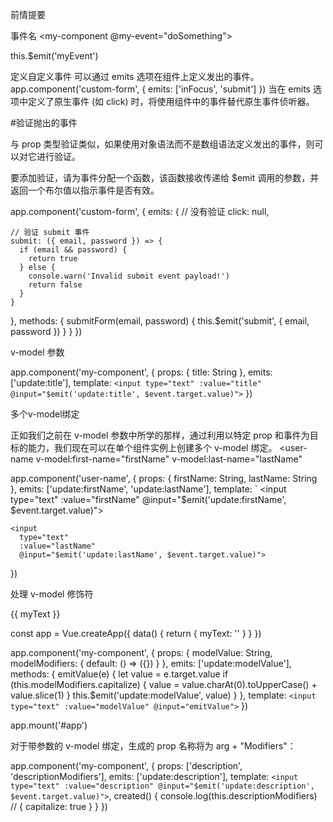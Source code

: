 前情提要

事件名
<my-component @my-event="doSomething"></my-component>

this.$emit('myEvent')

定义自定义事件
可以通过 emits 选项在组件上定义发出的事件。
app.component('custom-form', {
  emits: ['inFocus', 'submit']
})
当在 emits 选项中定义了原生事件 (如 click) 时，将使用组件中的事件替代原生事件侦听器。


#验证抛出的事件

与 prop 类型验证类似，如果使用对象语法而不是数组语法定义发出的事件，则可以对它进行验证。

要添加验证，请为事件分配一个函数，该函数接收传递给 $emit 调用的参数，并返回一个布尔值以指示事件是否有效。

app.component('custom-form', {
  emits: {
    // 没有验证
    click: null,

    // 验证 submit 事件
    submit: ({ email, password }) => {
      if (email && password) {
        return true
      } else {
        console.warn('Invalid submit event payload!')
        return false
      }
    }
  },
  methods: {
    submitForm(email, password) {
      this.$emit('submit', { email, password })
    }
  }
})


v-model 参数

<my-component v-model:title="bookTitle"></my-component>

app.component('my-component', {
  props: {
    title: String
  },
  emits: ['update:title'],
  template: `
    <input
      type="text"
      :value="title"
      @input="$emit('update:title', $event.target.value)">
  `
})

多个v-model绑定

正如我们之前在 v-model 参数中所学的那样，通过利用以特定 prop 和事件为目标的能力，我们现在可以在单个组件实例上创建多个 v-model 绑定。
<user-name
  v-model:first-name="firstName"
  v-model:last-name="lastName"
></user-name>

app.component('user-name', {
  props: {
    firstName: String,
    lastName: String
  },
  emits: ['update:firstName', 'update:lastName'],
  template: `
    <input 
      type="text"
      :value="firstName"
      @input="$emit('update:firstName', $event.target.value)">

    <input
      type="text"
      :value="lastName"
      @input="$emit('update:lastName', $event.target.value)">
})

处理 v-model 修饰符

<div id="app">
  <my-component v-model.capitalize="myText"></my-component>
  {{ myText }}
</div>

const app = Vue.createApp({
  data() {
    return {
      myText: ''
    }
  }
})

app.component('my-component', {
  props: {
    modelValue: String,
    modelModifiers: {
      default: () => ({})
    }
  },
  emits: ['update:modelValue'],
  methods: {
    emitValue(e) {
      let value = e.target.value
      if (this.modelModifiers.capitalize) {
        value = value.charAt(0).toUpperCase() + value.slice(1)
      }
      this.$emit('update:modelValue', value)
    }
  },
  template: `<input
    type="text"
    :value="modelValue"
    @input="emitValue">`
})

app.mount('#app')

对于带参数的 v-model 绑定，生成的 prop 名称将为 arg + "Modifiers"：
<my-component v-model:description.capitalize="myText"></my-component>

app.component('my-component', {
  props: ['description', 'descriptionModifiers'],
  emits: ['update:description'],
  template: `
    <input type="text"
      :value="description"
      @input="$emit('update:description', $event.target.value)">
  `,
  created() {
    console.log(this.descriptionModifiers) // { capitalize: true }
  }
})




